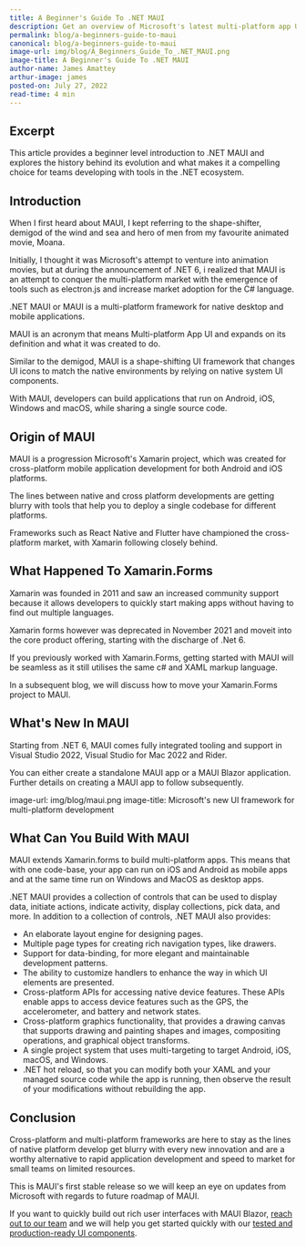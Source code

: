 ```yaml
---
title: A Beginner's Guide To .NET MAUI
description: Get an overview of Microsoft's latest multi-platform app UI framework
permalink: blog/a-beginners-guide-to-maui
canonical: blog/a-beginners-guide-to-maui
image-url: img/blog/A_Beginners_Guide_To_.NET_MAUI.png
image-title: A Beginner's Guide To .NET MAUI
author-name: James Amattey
arthur-image: james
posted-on: July 27, 2022
read-time: 4 min
---
```


## Excerpt

This article provides a beginner level introduction to .NET MAUI and explores the history behind its evolution and what makes it a compelling choice for teams developing with tools in the .NET ecosystem.

## Introduction

When I first heard about MAUI, I kept referring to the shape-shifter, demigod of the wind and sea and hero of men from my favourite animated movie, Moana.

Initially, I thought it was Microsoft's attempt to venture into animation movies, but at during the announcement of .NET 6, i realized that MAUI is an attempt to conquer the multi-platform market with the emergence of tools such as electron.js and increase market adoption for the C# language.

.NET MAUI or MAUI is a multi-platform framework for native desktop and mobile applications.

MAUI is an acronym that means Multi-platform App UI and expands on its definition and what it was created to do.

Similar to the demigod, MAUI is a shape-shifting UI framework that changes UI icons to match the native environments by relying on native system UI components.

With MAUI, developers can build applications that run on Android, iOS, Windows and macOS, while sharing a single source code.

## Origin of MAUI

MAUI is a progression Microsoft's Xamarin project, which was created for cross-platform mobile application development for both Android and iOS platforms.

The lines between native and cross platform developments are getting blurry with tools that help you to deploy a single codebase for different platforms.

Frameworks such as React Native and Flutter have championed the cross-platform market, with Xamarin following closely behind.

## What Happened To Xamarin.Forms

Xamarin was founded in 2011 and saw an increased community support because it allows developers to quickly start making apps without having to find out multiple languages.

Xamarin forms however was deprecated in November 2021 and moveit into the core product offering, starting with the discharge of .Net 6.

If you previously worked with Xamarin.Forms, getting started with MAUI will be seamless as it still utilises the same c# and XAML markup language.

In a subsequent blog, we will discuss how to move your Xamarin.Forms project to MAUI.

## What's New In MAUI

Starting from .NET 6, MAUI comes fully integrated tooling and support in Visual Studio 2022, Visual Studio for Mac 2022 and Rider.

You can either create a standalone MAUI app or a MAUI Blazor application. Further details on creating a MAUI app to follow subsequently.

image-url: img/blog/maui.png
image-title: Microsoft's new UI framework for multi-platform development

## What Can You Build With MAUI

MAUI extends Xamarin.forms to build multi-platform apps. This means that with one code-base, your app can run on iOS and Android as mobile apps and at the same time run on Windows and MacOS as desktop apps.

.NET MAUI provides a collection of controls that can be used to display data, initiate actions, indicate activity, display collections, pick data, and more. In addition to a collection of controls, .NET MAUI also provides:


- An elaborate layout engine for designing pages.
- Multiple page types for creating rich navigation types, like drawers.
- Support for data-binding, for more elegant and maintainable development patterns.
- The ability to customize handlers to enhance the way in which UI elements are presented.
- Cross-platform APIs for accessing native device features. These APIs enable apps to access device features such as the GPS, the accelerometer, and battery and network states.
- Cross-platform graphics functionality, that provides a drawing canvas that supports drawing and painting shapes and images, compositing operations, and graphical object transforms.
- A single project system that uses multi-targeting to target Android, iOS, macOS, and Windows.
- .NET hot reload, so that you can modify both your XAML and your managed source code while the app is running, then observe the result of your modifications without rebuilding the app.

## Conclusion

Cross-platform and multi-platform frameworks are here to stay as the lines of native platform develop get blurry with every new innovation and are a worthy alternative to rapid application development and speed to market for small teams on limited resources.

This is MAUI's first stable release so we will keep an eye on updates from Microsoft with regards to future roadmap of MAUI.

If you want to quickly build out rich user interfaces with MAUI Blazor, [reach out to our team](https://commercial.blazorise.com/contact) and we will help you get started quickly with our [tested and production-ready UI components](https://blazorise.com/docs/components).
